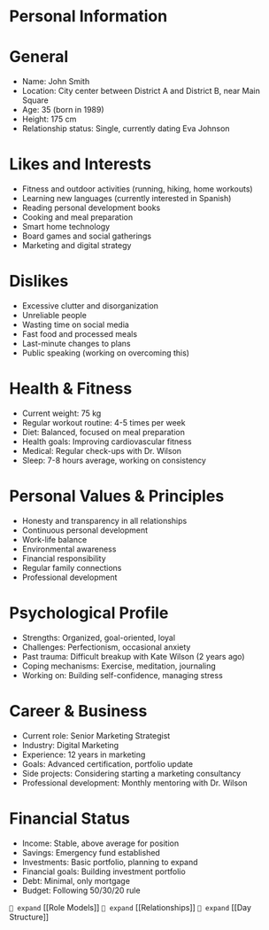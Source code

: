 # Personal Information
# General
* Name: John Smith
* Location: City center between District A and District B, near Main Square
* Age: 35 (born in 1989)
* Height: 175 cm
* Relationship status: Single, currently dating Eva Johnson

# Likes and Interests
* Fitness and outdoor activities (running, hiking, home workouts)
* Learning new languages (currently interested in Spanish)
* Reading personal development books
* Cooking and meal preparation
* Smart home technology
* Board games and social gatherings
* Marketing and digital strategy

# Dislikes
* Excessive clutter and disorganization
* Unreliable people
* Wasting time on social media
* Fast food and processed meals
* Last-minute changes to plans
* Public speaking (working on overcoming this)

# Health & Fitness
* Current weight: 75 kg
* Regular workout routine: 4-5 times per week
* Diet: Balanced, focused on meal preparation
* Health goals: Improving cardiovascular fitness
* Medical: Regular check-ups with Dr. Wilson
* Sleep: 7-8 hours average, working on consistency

# Personal Values & Principles
* Honesty and transparency in all relationships
* Continuous personal development
* Work-life balance
* Environmental awareness
* Financial responsibility
* Regular family connections
* Professional development

# Psychological Profile
* Strengths: Organized, goal-oriented, loyal
* Challenges: Perfectionism, occasional anxiety
* Past trauma: Difficult breakup with Kate Wilson (2 years ago)
* Coping mechanisms: Exercise, meditation, journaling
* Working on: Building self-confidence, managing stress

# Career & Business
* Current role: Senior Marketing Strategist
* Industry: Digital Marketing
* Experience: 12 years in marketing
* Goals: Advanced certification, portfolio update
* Side projects: Considering starting a marketing consultancy
* Professional development: Monthly mentoring with Dr. Wilson

# Financial Status
* Income: Stable, above average for position
* Savings: Emergency fund established
* Investments: Basic portfolio, planning to expand
* Financial goals: Building investment portfolio
* Debt: Minimal, only mortgage
* Budget: Following 50/30/20 rule

`🧭 expand` [[Role Models]]
`🧭 expand` [[Relationships]]
`🧭 expand` [[Day Structure]] 